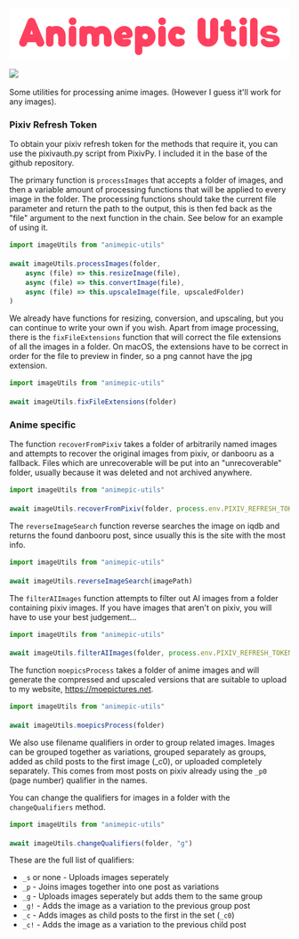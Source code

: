 <div align="left">
  <p>
    <img src="https://github.com/Moebytes/animepic-utils/blob/main/title.png?raw=true" width="700" />
  </p>
  <p>
    <a href="https://nodei.co/npm/animepic-utils/"><img src="https://nodei.co/npm/animepic-utils.png" /></a>
  </p>
</div>

Some utilities for processing anime images. (However I guess it'll work for any images).

### Pixiv Refresh Token

To obtain your pixiv refresh token for the methods that require it, you can use the pixivauth.py script 
from PixivPy. I included it in the base of the github repository.

The primary function is `processImages` that accepts a folder of images, and then a variable 
amount of processing functions that will be applied to every image in the folder. The processing functions 
should take the current file parameter and return the path to the output, this is then fed back as the 
"file" argument to the next function in the chain. See below for an example of using it.

```ts
import imageUtils from "animepic-utils"

await imageUtils.processImages(folder, 
    async (file) => this.resizeImage(file),
    async (file) => this.convertImage(file),
    async (file) => this.upscaleImage(file, upscaledFolder)
)
```

We already have functions for resizing, conversion, and upscaling, but you can continue to write your 
own if you wish. Apart from image processing, there is the `fixFileExtensions` function that will correct 
the file extensions of all the images in a folder. On macOS, the extensions have to be correct in order for 
the file to preview in finder, so a png cannot have the jpg extension.

```ts
import imageUtils from "animepic-utils"

await imageUtils.fixFileExtensions(folder)
```

### Anime specific

The function `recoverFromPixiv` takes a folder of arbitrarily named images and attempts to recover 
the original images from pixiv, or danbooru as a fallback. Files which are unrecoverable 
will be put into an "unrecoverable" folder, usually because it was deleted and not archived anywhere.

```ts
import imageUtils from "animepic-utils"

await imageUtils.recoverFromPixiv(folder, process.env.PIXIV_REFRESH_TOKEN)
```

The `reverseImageSearch` function reverse searches the image on iqdb and returns the found danbooru post, 
since usually this is the site with the most info.

```ts
import imageUtils from "animepic-utils"

await imageUtils.reverseImageSearch(imagePath)
```

The `filterAIImages` function attempts to filter out AI images from a folder containing pixiv images. If 
you have images that aren't on pixiv, you will have to use your best judgement...

```ts
import imageUtils from "animepic-utils"

await imageUtils.filterAIImages(folder, process.env.PIXIV_REFRESH_TOKEN)
```

The function `moepicsProcess` takes a folder of anime images and will generate the compressed 
and upscaled versions that are suitable to upload to my website, https://moepictures.net.

```ts
import imageUtils from "animepic-utils"

await imageUtils.moepicsProcess(folder)
```

We also use filename qualifiers in order to group related images. Images can be grouped together 
as variations, grouped separately as groups, added as child posts to the first image (_c0), or 
uploaded completely separately. This comes from most posts on pixiv already using the `_p0` (page number) 
qualifier in the names.

You can change the qualifiers for images in a folder with the `changeQualifiers` method.

```ts
import imageUtils from "animepic-utils"

await imageUtils.changeQualifiers(folder, "g")
```

These are the full list of qualifiers:

- `_s` or none - Uploads images seperately
- `_p` - Joins images together into one post as variations
- `_g` - Uploads images seperately but adds them to the same group
- `_g!` - Adds the image as a variation to the previous group post
- `_c` - Adds images as child posts to the first in the set (`_c0`)
- `_c!` - Adds the image as a variation to the previous child post